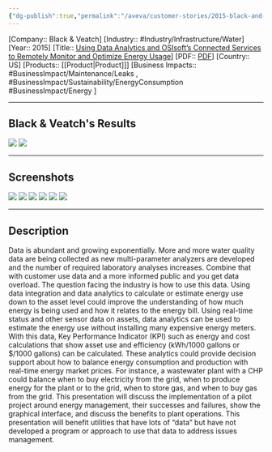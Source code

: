 ```yaml
---
{"dg-publish":true,"permalink":"/aveva/customer-stories/2015-black-and-veatch-using-data-analytics-and-os-isoft-s-connected-services-to-remotely-monitor-and-optimize-energy-usage/"}
---
```


[Company:: Black & Veatch]
[Industry:: #Industry/Infrastructure/Water]
[Year:: 2015]
[Title:: [Using Data Analytics and OSIsoft’s Connected Services to Remotely Monitor and Optimize Energy Usage](https://resources.osisoft.com/presentations/using-data-analytics-and-osisoft-s-connected-services-to-remotely-monitor-and-optimize-energy-usage-2x/)]
[PDF:: [PDF](https://cdn.osisoft.com/corp/en/media/presentations/2015/RegionalSeminars/RS2015_KansasCity/PDF/RS15NA01O104_BlackVeatch_Neeman_UsingDataAnalyticsandOSIsoftsConnectedServicestoRemotelyMonitorandOptimizeEnergyUsage.pdf)]
[Country:: US]
[Products:: [[Product\|Product]]]
[Business Impacts:: #BusinessImpact/Maintenance/Leaks , #BusinessImpact/Sustainability/EnergyConsumption #BusinessImpact/Energy ]

---
## Black & Veatch's Results
![](https://i.imgur.com/U7YAoNu.png)
![](https://i.imgur.com/eDk2CY1.png)

---
## Screenshots
![](https://i.imgur.com/fCHm3oB.png)
![](https://i.imgur.com/Onrgd5j.png)
![](https://i.imgur.com/BrqQEgd.png)
![](https://i.imgur.com/jtbMU3D.png)
![](https://i.imgur.com/td2BtPT.png)
![](https://i.imgur.com/gyLkUED.png)

---
## Description
Data is abundant and growing exponentially. More and more water quality data are being collected as new multi-parameter analyzers are developed and the number of required laboratory analyses increases. Combine that with customer use data and a more informed public and you get data overload. The question facing the industry is how to use this data. Using data integration and data analytics to calculate or estimate energy use down to the asset level could improve the understanding of how much energy is being used and how it relates to the energy bill. Using real-time status and other sensor data on assets, data analytics can be used to estimate the energy use without installing many expensive energy meters. With this data, Key Performance Indicator (KPI) such as energy and cost calculations that show asset use and efficiency (kWh/1000 gallons or $/1000 gallons) can be calculated. These analytics could provide decision support about how to balance energy consumption and production with real-time energy market prices. For instance, a wastewater plant with a CHP could balance when to buy electricity from the grid, when to produce energy for the plant or to the grid, when to store gas, and when to buy gas from the grid. This presentation will discuss the implementation of a pilot project around energy management, their successes and failures, show the graphical interface, and discuss the benefits to plant operations. This presentation will benefit utilities that have lots of “data” but have not developed a program or approach to use that data to address issues management.